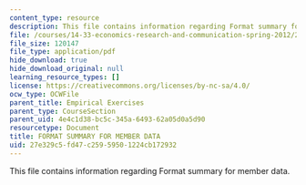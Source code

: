 ```yaml
---
content_type: resource
description: This file contains information regarding Format summary for member data.
file: /courses/14-33-economics-research-and-communication-spring-2012/27e329c5fd47c25959501224cb172932_MIT14_33S12_CommitteCodbok.pdf
file_size: 120147
file_type: application/pdf
hide_download: true
hide_download_original: null
learning_resource_types: []
license: https://creativecommons.org/licenses/by-nc-sa/4.0/
ocw_type: OCWFile
parent_title: Empirical Exercises
parent_type: CourseSection
parent_uid: 4e4c1d38-bc5c-345a-6493-62a05d0a5d90
resourcetype: Document
title: FORMAT SUMMARY FOR MEMBER DATA
uid: 27e329c5-fd47-c259-5950-1224cb172932
---
```

This file contains information regarding Format summary for member data.